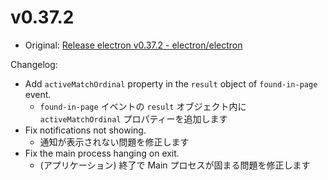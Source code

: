 # v0.37.2

- Original: [Release electron v0.37.2 - electron/electron](https://github.com/electron/electron/releases/tag/v0.37.2)

Changelog:

- Add `activeMatchOrdinal` property in the `result` object of `found-in-page` event.
  - `found-in-page` イベントの `result` オブジェクト内に `activeMatchOrdinal` プロパティーを追加します
- Fix notifications not showing.
  - 通知が表示されない問題を修正します
- Fix the main process hanging on exit.
  - (アプリケーション) 終了で Main プロセスが固まる問題を修正します
